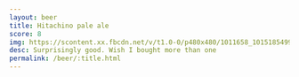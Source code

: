 ```yaml
---
layout: beer
title: Hitachino pale ale
score: 8
img: https://scontent.xx.fbcdn.net/v/t1.0-0/p480x480/1011658_10151854990103745_2038671130_n.jpg?oh=e03856402d86d69337fee817206e5dc9&oe=59213408
desc: Surprisingly good. Wish I bought more than one
permalink: /beer/:title.html
---
```


